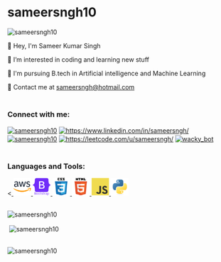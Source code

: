 # sameersngh10

<p align="left"> <img src="https://komarev.com/ghpvc/?username=sameersngh10&label=Profile%20views&color=0e75b6&style=flat" alt="sameersngh10" /> </p>



<!--[![trophy](https://github-profile-trophy.vercel.app/?username=ryo-ma&theme=onedark)](https://github.com/ryo-ma/github-profile-trophy)-->

<!--[![trophy](https://github-profile-trophy.vercel.app/?username=Samyak137)](https://github.com/ryo-ma/github-profile-trophy)-->

<!--[![trophy](https://github-profile-trophy.vercel.app/?username=sameersngh10)](https://github.com/ryo-ma/github-profile-trophy)-->



👋 Hey, I'm Sameer Kumar Singh

👀 I’m interested in coding and learning new stuff

🌵 I'm pursuing B.tech in Artificial intelligence and Machine Learning

📧 Contact me at sameersngh@hotmail.com

<h3 align="left"><br>Connect with me:</h3>
<p align="left">
<a href="https://twitter.com/Sameersngh10" target="blank"><img align="center" src="https://raw.githubusercontent.com/rahuldkjain/github-profile-readme-generator/master/src/images/icons/Social/twitter.svg" alt="sameersngh10" height="30" width="40" /></a>
<a href="https://www.linkedin.com/in/sameersngh/" target="blank"><img align="center" src="https://raw.githubusercontent.com/rahuldkjain/github-profile-readme-generator/master/src/images/icons/Social/linked-in-alt.svg" alt="https://www.linkedin.com/in/sameersngh/" height="30" width="40" /></a>
<a href="https://instagram.com/sameersngh10" target="blank"><img align="center" src="https://raw.githubusercontent.com/rahuldkjain/github-profile-readme-generator/master/src/images/icons/Social/instagram.svg" alt="sameersngh10" height="30" width="40" /></a>
<a href="https://leetcode.com/u/sameersngh/" target="blank"><img align="center" src="https://raw.githubusercontent.com/rahuldkjain/github-profile-readme-generator/master/src/images/icons/Social/leet-code.svg" alt="https://leetcode.com/u/sameersngh/" height="30" width="40" /></a>
<a href="https://discord.gg/wacky_bot" target="blank"><img align="center" src="https://raw.githubusercontent.com/rahuldkjain/github-profile-readme-generator/master/src/images/icons/Social/discord.svg" alt="wacky_bot" height="30" width="40" /></a>
</p>


<h3 align="left"><br>Languages and Tools:</h3>
<p align="left"> <<a href="https://aws.amazon.com" target="_blank" rel="noreferrer"> <img src="https://raw.githubusercontent.com/devicons/devicon/master/icons/amazonwebservices/amazonwebservices-original-wordmark.svg" alt="aws" width="40" height="40"/> </a>
<a href="https://getbootstrap.com" target="_blank" rel="noreferrer"> <img src="https://raw.githubusercontent.com/devicons/devicon/master/icons/bootstrap/bootstrap-plain-wordmark.svg" alt="bootstrap" width="40" height="40"/> </a>
 <a href="https://www.w3schools.com/css/" target="_blank" rel="noreferrer"> <img src="https://raw.githubusercontent.com/devicons/devicon/master/icons/css3/css3-original-wordmark.svg" alt="css3" width="40" height="40"/> </a>
 <a href="https://www.w3.org/html/" target="_blank" rel="noreferrer"> <img src="https://raw.githubusercontent.com/devicons/devicon/master/icons/html5/html5-original-wordmark.svg" alt="html5" width="40" height="40"/> </a> 
 <a href="https://developer.mozilla.org/en-US/docs/Web/JavaScript" target="_blank" rel="noreferrer"> <img src="https://raw.githubusercontent.com/devicons/devicon/master/icons/javascript/javascript-original.svg" alt="javascript" width="40" height="40"/> </a> 
 <a href="https://www.python.org" target="_blank" rel="noreferrer"> <img src="https://raw.githubusercontent.com/devicons/devicon/master/icons/python/python-original.svg" alt="python" width="40" height="40"/> </a>

 <p><br><img align="left" src="https://github-readme-stats.vercel.app/api/top-langs?username=sameersngh10&show_icons=true&locale=en&layout=compact" alt="sameersngh10" /></p>

<p><br>&nbsp;<img align="center" src="https://github-readme-stats.vercel.app/api?username=sameersngh10&show_icons=true&local=en" alt="sameersngh10" /></p> 

<!-- <p><br><img align="center" src="https://github-readme-stats.vercel.app/api?username=sameersngh10&show_icons=true&theme=dark" alt="sameersngh10" />  </p>-->

<p><br><img align="center" src="https://github-readme-streak-stats.herokuapp.com/?user=sameersngh10&show_icons=true&theme=dark" alt="sameersngh10" /> </p>

